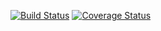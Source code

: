 [![Build Status](https://travis-ci.org/emicar8/megachess.svg?branch=main)](https://travis-ci.org/emicar8/megachess)
[![Coverage Status](https://coveralls.io/repos/github/emicar8/megachess/badge.svg?service=github)](https://coveralls.io/github/emicar8/megachess)
